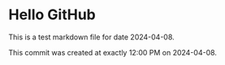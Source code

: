 # Hello GitHub
This is a test markdown file for date 2024-04-08.

This commit was created at exactly 12:00 PM on 2024-04-08.
